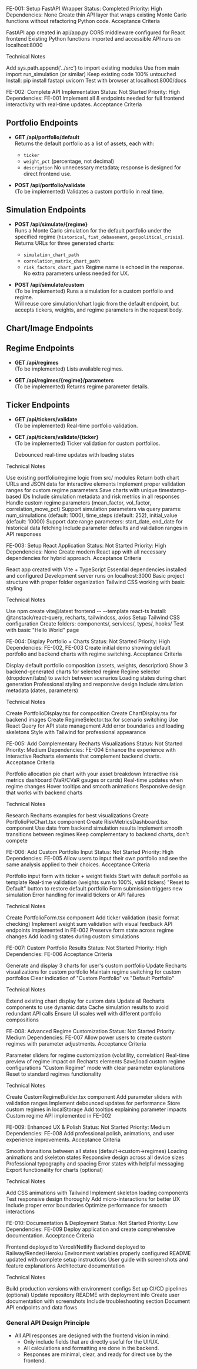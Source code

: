 FE-001: Setup FastAPI Wrapper
Status: Completed
Priority: High
Dependencies: None
Create thin API layer that wraps existing Monte Carlo functions without refactoring Python code.
Acceptance Criteria

FastAPI app created in api/app.py
CORS middleware configured for React frontend
Existing Python functions imported and accessible
API runs on localhost:8000

Technical Notes

Add sys.path.append('../src') to import existing modules
Use from main import run_simulation (or similar)
Keep existing code 100% untouched
Install: pip install fastapi uvicorn
Test with browser at localhost:8000/docs


FE-002: Complete API Implementation
Status: Not Started
Priority: High
Dependencies: FE-001
Implement all 8 endpoints needed for full frontend interactivity with real-time updates.
Acceptance Criteria

## Portfolio Endpoints

- **GET /api/portfolio/default**  
  Returns the default portfolio as a list of assets, each with:
  - `ticker`
  - `weight_pct` (percentage, not decimal)
  - `description`
  No unnecessary metadata; response is designed for direct frontend use.

- **POST /api/portfolio/validate**  
  (To be implemented) Validates a custom portfolio in real time.

## Simulation Endpoints

- **POST /api/simulate/{regime}**  
  Runs a Monte Carlo simulation for the default portfolio under the specified regime (`historical`, `fiat_debasement`, `geopolitical_crisis`).  
  Returns URLs for three generated charts:
    - `simulation_chart_path`
    - `correlation_matrix_chart_path`
    - `risk_factors_chart_path`
  Regime name is echoed in the response.  
  No extra parameters unless needed for UX.

- **POST /api/simulate/custom**  
  (To be implemented) Runs a simulation for a custom portfolio and regime.  
  Will reuse core simulation/chart logic from the default endpoint, but accepts tickers, weights, and regime parameters in the request body.

## Chart/Image Endpoints

## Regime Endpoints

- **GET /api/regimes**  
  (To be implemented) Lists available regimes.

- **GET /api/regimes/{regime}/parameters**  
  (To be implemented) Returns regime parameter details.

## Ticker Endpoints

- **GET /api/tickers/validate**  
  (To be implemented) Real-time portfolio validation.

- **GET /api/tickers/validate/{ticker}**  
  (To be implemented) Ticker validation for custom portfolios.


  Debounced real-time updates with loading states

Technical Notes

Use existing portfolio/regime logic from src/ modules
Return both chart URLs and JSON data for interactive elements
Implement proper validation ranges for custom regime parameters
Save charts with unique timestamp-based IDs
Include simulation metadata and risk metrics in all responses
Handle custom regime parameters (mean_factor, vol_factor, correlation_move_pct)
Support simulation parameters via query params: num_simulations (default: 1000), time_steps (default: 252), initial_value (default: 10000)
Support date range parameters: start_date, end_date for historical data fetching
Include parameter defaults and validation ranges in API responses


FE-003: Setup React Application
Status: Not Started
Priority: High
Dependencies: None
Create modern React app with all necessary dependencies for hybrid approach.
Acceptance Criteria

React app created with Vite + TypeScript
Essential dependencies installed and configured
Development server runs on localhost:3000
Basic project structure with proper folder organization
Tailwind CSS working with basic styling

Technical Notes

Use npm create vite@latest frontend -- --template react-ts
Install: @tanstack/react-query, recharts, tailwindcss, axios
Setup Tailwind CSS configuration
Create folders: components/, services/, types/, hooks/
Test with basic "Hello World" page


FE-004: Display Portfolio + Charts
Status: Not Started
Priority: High
Dependencies: FE-002, FE-003
Create initial demo showing default portfolio and backend charts with regime switching.
Acceptance Criteria

Display default portfolio composition (assets, weights, description)
Show 3 backend-generated charts for selected regime
Regime selector (dropdown/tabs) to switch between scenarios
Loading states during chart generation
Professional styling and responsive design
Include simulation metadata (dates, parameters)

Technical Notes

Create PortfolioDisplay.tsx for composition
Create ChartDisplay.tsx for backend images
Create RegimeSelector.tsx for scenario switching
Use React Query for API state management
Add error boundaries and loading skeletons
Style with Tailwind for professional appearance


FE-005: Add Complementary Recharts Visualizations
Status: Not Started
Priority: Medium
Dependencies: FE-004
Enhance the experience with interactive Recharts elements that complement backend charts.
Acceptance Criteria

Portfolio allocation pie chart with your asset breakdown
Interactive risk metrics dashboard (VaR/CVaR gauges or cards)
Real-time updates when regime changes
Hover tooltips and smooth animations
Responsive design that works with backend charts

Technical Notes

Research Recharts examples for best visualizations
Create PortfolioPieChart.tsx component
Create RiskMetricsDashboard.tsx component
Use data from backend simulation results
Implement smooth transitions between regimes
Keep complementary to backend charts, don't compete


FE-006: Add Custom Portfolio Input
Status: Not Started
Priority: High
Dependencies: FE-005
Allow users to input their own portfolio and see the same analysis applied to their choices.
Acceptance Criteria

Portfolio input form with ticker + weight fields
Start with default portfolio as template
Real-time validation (weights sum to 100%, valid tickers)
"Reset to Default" button to restore default portfolio
Form submission triggers new simulation
Error handling for invalid tickers or API failures

Technical Notes

Create PortfolioForm.tsx component
Add ticker validation (basic format checking)
Implement weight sum validation with visual feedback
API endpoints implemented in FE-002
Preserve form state across regime changes
Add loading states during custom simulations


FE-007: Custom Portfolio Results
Status: Not Started
Priority: High
Dependencies: FE-006
Acceptance Criteria

Generate and display 3 charts for user's custom portfolio
Update Recharts visualizations for custom portfolio
Maintain regime switching for custom portfolios
Clear indication of "Custom Portfolio" vs "Default Portfolio"

Technical Notes

Extend existing chart display for custom data
Update all Recharts components to use dynamic data
Cache simulation results to avoid redundant API calls
Ensure UI scales well with different portfolio compositions


FE-008: Advanced Regime Customization
Status: Not Started
Priority: Medium
Dependencies: FE-007
Allow power users to create custom regimes with parameter adjustments.
Acceptance Criteria

Parameter sliders for regime customization (volatility, correlation)
Real-time preview of regime impact on Recharts elements
Save/load custom regime configurations
"Custom Regime" mode with clear parameter explanations
Reset to standard regimes functionality

Technical Notes

Create CustomRegimeBuilder.tsx component
Add parameter sliders with validation ranges
Implement debounced updates for performance
Store custom regimes in localStorage
Add tooltips explaining parameter impacts
Custom regime API implemented in FE-002


FE-009: Enhanced UX & Polish
Status: Not Started
Priority: Medium
Dependencies: FE-008
Add professional polish, animations, and user experience improvements.
Acceptance Criteria

Smooth transitions between all states (default→custom→regimes)
Loading animations and skeleton states
Responsive design across all device sizes
Professional typography and spacing
Error states with helpful messaging
Export functionality for charts (optional)

Technical Notes

Add CSS animations with Tailwind
Implement skeleton loading components
Test responsive design thoroughly
Add micro-interactions for better UX
Include proper error boundaries
Optimize performance for smooth interactions


FE-010: Documentation & Deployment
Status: Not Started
Priority: Low
Dependencies: FE-009
Deploy application and create comprehensive documentation.
Acceptance Criteria

Frontend deployed to Vercel/Netlify
Backend deployed to Railway/Render/Heroku
Environment variables properly configured
README updated with complete setup instructions
User guide with screenshots and feature explanations
Architecture documentation

Technical Notes

Build production versions with environment configs
Set up CI/CD pipelines (optional)
Update repository README with deployment info
Create user documentation with screenshots
Include troubleshooting section
Document API endpoints and data flows

### General API Design Principle

- All API responses are designed with the frontend vision in mind:
  - Only include fields that are directly useful for the UI/UX.
  - All calculations and formatting are done in the backend.
  - Responses are minimal, clear, and ready for direct use by the frontend.
